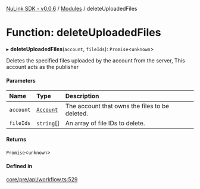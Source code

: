 [NuLink SDK - v0.0.6](../README.md) / [Modules](../modules.md) / deleteUploadedFiles

# Function: deleteUploadedFiles

▸ **deleteUploadedFiles**(`account`, `fileIds`): `Promise`<`unknown`\>

Deletes the specified files uploaded by the account from the server, This account acts as the publisher

#### Parameters

| Name | Type | Description |
| :------ | :------ | :------ |
| `account` | [`Account`](../classes/Account.md) | The account that owns the files to be deleted. |
| `fileIds` | `string`[] | An array of file IDs to delete. |

#### Returns

`Promise`<`unknown`\>

#### Defined in

[core/pre/api/workflow.ts:529](https://github.com/NuLink-network/nulink-sdk/blob/541ac45/src/core/pre/api/workflow.ts#L529)
